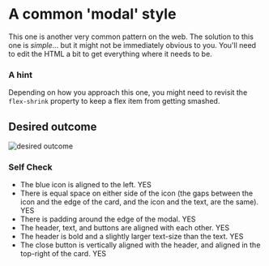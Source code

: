 # A common 'modal' style
This one is another very common pattern on the web. The solution to this one is _simple_... but it might not be immediately obvious to you. You'll need to edit the HTML a bit to get everything where it needs to be.

### A hint
Depending on how you approach this one, you might need to revisit the `flex-shrink` property to keep a flex item from getting smashed.

## Desired outcome

![desired outcome](./desired-outcome.png)

### Self Check

- The blue icon is aligned to the left. YES
- There is equal space on either side of the icon (the gaps between the icon and the edge of the card, and the icon and the text, are the same). YES
- There is padding around the edge of the modal. YES
- The header, text, and buttons are aligned with each other.  YES 
- The header is bold and a slightly larger text-size than the text. YES
- The close button is vertically aligned with the header, and aligned in the top-right of the card. YES
